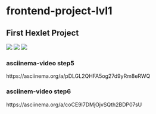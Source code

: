 # frontend-project-lvl1
<h2>First Hexlet Project</h2>
<a href="https://codeclimate.com/github/f7vn/frontend-project-lvl1/maintainability"><img src="https://api.codeclimate.com/v1/badges/37ff028d434b184ad00a/maintainability" /></a>
<a href="https://codeclimate.com/github/f7vn/frontend-project-lvl1/test_coverage"><img src="https://api.codeclimate.com/v1/badges/37ff028d434b184ad00a/test_coverage" /></a>
<a href="https://travis-ci.org/f7vn/frontend-project-lvl1"><img src="https://travis-ci.org/f7vn/frontend-project-lvl1.svg?branch=master"></a>
<h3>asciinema-video step5</h3>
https://asciinema.org/a/pDLGL2QHFA5og27d9yRm8eRWQ

<h3>asciinem-video step6</h3>
https://asciinema.org/a/coCE9l7DMjOjvSQth2BDP07sU
